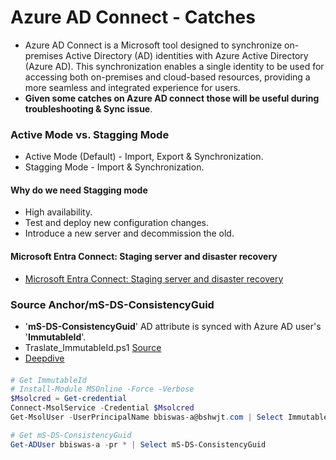 # Azure AD Connect - Catches
- Azure AD Connect is a Microsoft tool designed to synchronize on-premises Active Directory (AD) identities with Azure Active Directory (Azure AD). This synchronization enables a single identity to be used for accessing both on-premises and cloud-based resources, providing a more seamless and integrated experience for users.
- **Given some catches on Azure AD connect those will be useful during troubleshooting & Sync issue**.

### Active Mode vs. Stagging Mode
- Active Mode (Default) - Import, Export & Synchronization.
- Stagging Mode - Import & Synchronization.

#### Why do we need Stagging mode
- High availability.
- Test and deploy new configuration changes.
- Introduce a new server and decommission the old.

#### Microsoft Entra Connect: Staging server and disaster recovery
- [Microsoft Entra Connect: Staging server and disaster recovery](https://learn.microsoft.com/en-us/entra/identity/hybrid/connect/how-to-connect-sync-staging-server)

### Source Anchor/mS-DS-ConsistencyGuid
- '**mS-DS-ConsistencyGuid**' AD attribute is synced with Azure AD user's '**ImmutableId**'.
- Traslate_ImmutableId.ps1 [Source](https://blog.jumlin.com/2018/09/powershell-script-convert-immutableid/)
- [Deepdive](https://www.youtube.com/watch?v=e9f0VXNqCuY)

####

```powershell
# Get ImmutableId
# Install-Module MSOnline -Force -Verbose 
$Msolcred = Get-credential
Connect-MsolService -Credential $Msolcred
Get-MsolUser -UserPrincipalName bbiswas-a@bshwjt.com | Select ImmutableId

# Get mS-DS-ConsistencyGuid
Get-ADUser bbiswas-a -pr * | Select mS-DS-ConsistencyGuid
```

